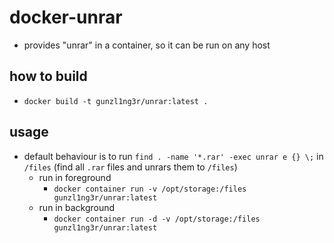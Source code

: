 # docker-unrar

* provides "unrar" in a container, so it can be run on any host

## how to build

* `docker build -t gunzl1ng3r/unrar:latest .`

## usage

* default behaviour is to run `find . -name '*.rar' -exec unrar e {} \;` in `/files` (find all `.rar` files and unrars them to `/files`)
  * run in foreground
    * `docker container run -v /opt/storage:/files gunzl1ng3r/unrar:latest`
  * run in background
    * `docker container run -d -v /opt/storage:/files gunzl1ng3r/unrar:latest`
